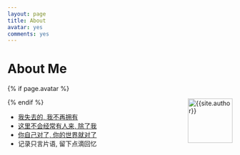 ```yaml
---
layout: page
title: About
avatar: yes
comments: yes
---
```


# About Me

 {% if page.avatar %} <p><img width="100px" height="100px" src="http://ww1.sinaimg.cn/mw690/6c9ce165gw1evxnqyj6bxj2050050wee.jpg" title="{{site.author}}" align="right"/></p> {% endif %}



- [我失去的, 我不再拥有](http://site.douban.com/110830/widget/notes/4848095/note/175401714/)
- [这里不会经常有人来, 除了我](http://chenyf.gitcafe.io)
- [你自己对了, 你的世界就对了](http://book.douban.com/subject/10828640/)
- 记录只言片语, 留下点滴回忆